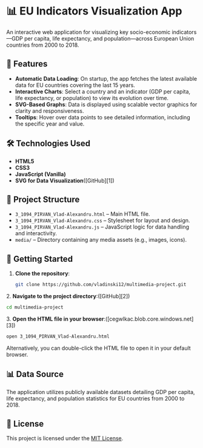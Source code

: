 # 📊 EU Indicators Visualization App

An interactive web application for visualizing key socio-economic indicators—GDP per capita, life expectancy, and population—across European Union countries from 2000 to 2018.

## 🧩 Features

* **Automatic Data Loading**: On startup, the app fetches the latest available data for EU countries covering the last 15 years.
* **Interactive Charts**: Select a country and an indicator (GDP per capita, life expectancy, or population) to view its evolution over time.
* **SVG-Based Graphs**: Data is displayed using scalable vector graphics for clarity and responsiveness.
* **Tooltips**: Hover over data points to see detailed information, including the specific year and value.

## 🛠️ Technologies Used

* **HTML5**
* **CSS3**
* **JavaScript (Vanilla)**
* **SVG for Data Visualization**([GitHub][1])

## 📁 Project Structure

* `3_1094_PIRVAN_Vlad-Alexandru.html` – Main HTML file.
* `3_1094_PIRVAN_Vlad-Alexandru.css` – Stylesheet for layout and design.
* `3_1094_PIRVAN_Vlad-Alexandru.js` – JavaScript logic for data handling and interactivity.
* `media/` – Directory containing any media assets (e.g., images, icons).

## 🚀 Getting Started

1. **Clone the repository**:

   ```bash
   git clone https://github.com/vladinski12/multimedia-project.git
   ```


2\. **Navigate to the project directory**:([GitHub][2])

```bash
cd multimedia-project
```


3\. **Open the HTML file in your browser**:([cegwlkac.blob.core.windows.net][3])

```bash
open 3_1094_PIRVAN_Vlad-Alexandru.html
```



Alternatively, you can double-click the HTML file to open it in your default browser.

## 📊 Data Source

The application utilizes publicly available datasets detailing GDP per capita, life expectancy, and population statistics for EU countries from 2000 to 2018.

## 📄 License

This project is licensed under the [MIT License](LICENSE).
